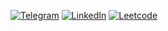 [![Telegram](https://img.shields.io/badge/Telegram-ping-%232CA5E0?style=flat&logo=telegram)](https://t.me/n_vart)
[![LinkedIn](https://img.shields.io/badge/LinkedIn-profile-%230e76a8?style=flat&logo=linkedin)](https://www.linkedin.com/in/n-vartt)
[![Leetcode](https://img.shields.io/badge/leetcode-profile-yellow?style=flat&logo=leetcode)](https://leetcode.com/n-vart)
